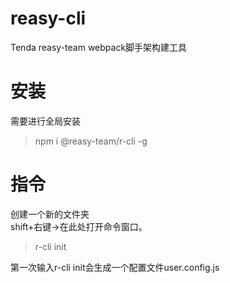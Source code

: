 # reasy-cli
Tenda reasy-team webpack脚手架构建工具

# 安装
需要进行全局安装  

> npm i @reasy-team/r-cli -g  

# 指令  
创建一个新的文件夹   
shift+右键->在此处打开命令窗口。  

> r-cli init    

第一次输入r-cli init会生成一个配置文件user.config.js  

